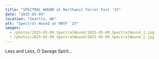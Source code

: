```yaml
---
title: "SPECTRAL WOUND at Northwest Terror Fest '25"
date: "2025-05-09"
location: "Seattle, WA"
alt: "Spectral Wound at NWTF '25"
images: 
  - /photos/2025-05-09_SpectralWound/2025-05-09_SpectralWound_1.jpg
  - /photos/2025-05-09_SpectralWound/2025-05-09_SpectralWound_2.jpg
---
```


Less and Less, O Savage Spirit...